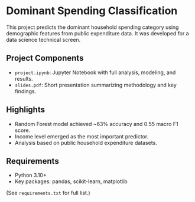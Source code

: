 # Dominant Spending Classification

This project predicts the dominant household spending category using demographic features from public expenditure data. It was developed for a data science technical screen.

## Project Components
- `project.ipynb`: Jupyter Notebook with full analysis, modeling, and results.
- `slides.pdf`: Short presentation summarizing methodology and key findings.

## Highlights
- Random Forest model achieved ~63% accuracy and 0.55 macro F1 score.
- Income level emerged as the most important predictor.
- Analysis based on public household expenditure datasets.

## Requirements
- Python 3.10+
- Key packages: pandas, scikit-learn, matplotlib

(See `requirements.txt` for full list.)
